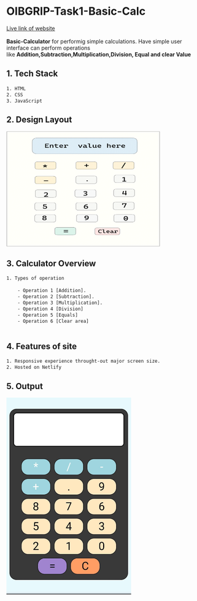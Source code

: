 # OIBGRIP-Task1-Basic-Calc
[Live link of website](https://basic-calc-24.netlify.app/)<br>
<br>
**Basic-Calculator** for performig simple calculations. Have simple user interface can perform operations<br>
like **Addition,Subtraction,Multiplication,Division, Equal and clear Value**

## 1. Tech Stack
```
1. HTML
2. CSS
3. JavaScript
```
## 2. Design Layout
  <img src="/Assets/Calc-design.png" width="400px" height="300px" />
 
## 3. Calculator Overview
```
1. Types of operation

    - Operation 1 [Addition].
    - Operation 2 [Subtraction].
    - Operation 3 [Multiplication].
    - Operation 4 [Division]
    - Operation 5 [Equals]
    - Operation 6 [Clear area]
 
```

## 4. Features of site
```
1. Responsive experience throught-out major screen size.
2. Hosted on Netlify
```
## 5. Output 
<img src="/Assets/Calc-real-output.jpg" width="325px" heigth="50px"/>
